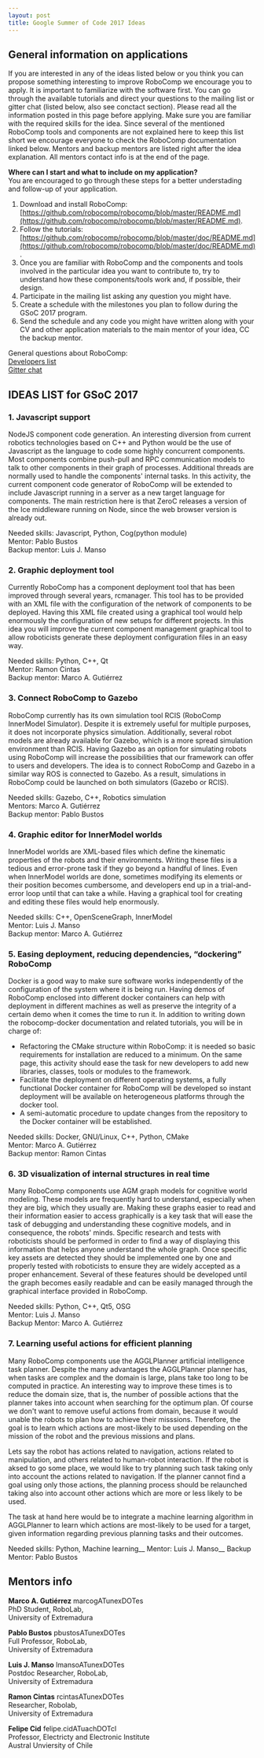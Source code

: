 ```yaml
---
layout: post
title: Google Summer of Code 2017 Ideas
---
```


## General information on applications

If you are interested in any of the ideas listed below or you think you can propose something interesting to improve RoboComp we encourage you to apply.
It is important to familiarize with the software first.
You can go through the available tutorials and direct your questions to the mailing list or gitter chat (listed below, also see conctact section).
Please read all the information posted in this page before applying.
Make sure you are familiar with the required skills for the idea.
Since several of the mentioned RoboComp tools and components are not explained here to keep this list short we encourage everyone to check the RoboComp documentation linked below.
Mentors and backup mentors are listed right after the idea explanation.
All mentors contact info is at the end of the page.

**Where can I start and what to include on my application?**   
You are encouraged to go through these steps for a better understading and follow-up of your application.

1. Download and install RoboComp: [https://github.com/robocomp/robocomp/blob/master/README.md](https://github.com/robocomp/robocomp/blob/master/README.md).
2. Follow the tutorials: [https://github.com/robocomp/robocomp/blob/master/doc/README.md](https://github.com/robocomp/robocomp/blob/master/doc/README.md).
3. Once you are familiar with RoboComp and the components and tools involved in the particular idea you want to contribute to, try to understand how these components/tools work and, if possible, their design.
4. Participate in the mailing list asking any question you might have.
5. Create a schedule with the milestones you plan to follow during the GSoC 2017 program.
6. Send the schedule and any code you might have written along with your CV and other application materials to the main mentor of your idea, CC the backup mentor.

General questions about RoboComp:  
[Developers list](https://groups.google.com/forum/?hl=es#!forum/robocomp-dev)  
[Gitter chat](https://gitter.im/robocomp/home)

## IDEAS LIST for GSoC 2017

### 1. Javascript support
NodeJS component code generation.
An interesting diversion from current robotics technologies based on C++ and Python would be the use of Javascript as the language to code some highly concurrent components.
Most components combine push-pull and RPC communication models to talk to other components in their graph of processes.
Additional threads are normally used to handle the components' internal tasks.
In this activity, the current component code generator of RoboComp will be extended to include Javascript running in a server as a new target language for components.
The main restriction here is that ZeroC releases a version of the Ice middleware running on Node, since the web browser version is already out.

Needed skills: Javascript, Python, Cog(python module)  
Mentor: Pablo Bustos  
Backup mentor: Luis J. Manso

### 2. Graphic deployment tool
Currently RoboComp has a component deployment tool that has been improved through several years, rcmanager.
This tool has to be provided with an XML file with the configuration of the network of components to be deployed.
Having this XML file created using a graphical tool would help enormously the configuration of new setups for different projects.
In this idea you will improve the current component management graphical tool to allow roboticists generate these deployment configuration files in an easy way.

Needed skills: Python, C++, Qt  
Mentor: Ramon Cintas  
Backup mentor: Marco A. Gutiérrez

### 3. Connect RoboComp to Gazebo
RoboComp currently has its own simulation tool RCIS (RoboComp InnerModel Simulator).
Despite it is extremely useful for multiple purposes, it does not incorporate physics simulation.
Additionally, several robot models are already available for Gazebo, which is a more spread simulation environment than RCIS.
Having Gazebo as an option for simulating robots using RoboComp will increase the possibilities that our framework can offer to users and developers.
The idea is to connect RoboComp and Gazebo in a similar way ROS is connected to Gazebo.
As a result, simulations in RoboComp could be launched on both simulators (Gazebo or RCIS).

Needed skills: Gazebo, C++, Robotics simulation   
Mentors: Marco A. Gutiérrez  
Backup mentor: Pablo Bustos

### 4. Graphic editor for InnerModel worlds
InnerModel worlds are XML-based files which define the kinematic properties of the robots and their environments.
Writing these files is a tedious and error-prone task if they go beyond a handful of lines. 
Even when InnerModel worlds are done, sometimes modifying its elements or their position becomes cumbersome, and developers end up in a trial-and-error loop until that can take a while.
Having a graphical tool for creating and editing these files would help enormously.

Needed skills: C++, OpenSceneGraph, InnerModel  
Mentor: Luis J. Manso  
Backup mentor: Marco A. Gutiérrez

### 5. Easing deployment, reducing dependencies, “dockering” RoboComp
Docker is a good way to make sure software works independently of the configuration of the system where it is being run.
Having demos of RoboComp enclosed into different docker containers can help with deployment in different machines as well as preserve the integrity of a certain demo when it comes the time to run it.
In addition to writing down the robocomp-docker documentation and related tutorials, you will be in charge of:
* Refactoring the CMake structure within RoboComp: it is needed so basic requirements for installation are reduced to a minimum. On the same page, this activity should ease the task for new developers to add new libraries, classes, tools or modules to the framework.
* Facilitate the deployment on different operating systems, a fully functional Docker container for RoboComp will be developed so instant deployment will be available on heterogeneous platforms through the docker tool.
* A semi-automatic procedure to update changes from the repository to the Docker container will be established.

Needed skills: Docker, GNU/Linux, C++, Python, CMake  
Mentor: Marco A. Gutiérrez  
Backup mentor: Ramon Cintas

### 6. 3D visualization of internal structures in real time 
Many RoboComp components use AGM graph models for cognitive world modeling.
These models are frequently hard to understand, especially when they are big, which they usually are.
Making these graphs easier to read and their information easier to access graphically is a key task that will ease the task of debugging and understanding these cognitive models, and in consequence, the robots' minds.
Specific research and tests with roboticists should be performed in order to find a way of displaying this information that helps anyone understand the whole graph.
Once specific key assets are detected they should be implemented one by one and properly tested with roboticists to ensure they are widely accepted as a proper enhancement.
Several of these features should be developed until the graph becomes easily readable and can be easily managed through the graphical interface provided in RoboComp.

Needed skills: Python, C++, Qt5, OSG  
Mentor: Luis J. Manso  
Backup Mentor: Marco A. Gutiérrez

### 7. Learning useful actions for efficient planning
Many RoboComp components use the AGGLPlanner artificial intelligence task planner.
Despite the many advantages the AGGLPlanner planner has, when tasks are complex and the domain is large, plans take too long to be computed in practice.
An interesting way to improve these times is to reduce the domain size, that is, the number of possible actions that the planner takes into account when searching for the optimum plan.
Of course we don't want to remove useful actions from domain, because it would unable the robots to plan how to achieve their misssions.
Therefore, the goal is to learn which actions are most-likely to be used depending on the mission of the robot and the previous missions and plans.

Lets say the robot has actions related to navigation, actions related to manipulation, and others related to human-robot interaction.
If the robot is aksed to go some place, we would like to try planning such task taking only into account the actions related to navigation.
If the planner cannot find a goal using only those actions, the planning process should be relaunched taking also into account other actions which are more or less likely to be used. 

The task at hand here would be to integrate a machine learning algorithm in AGGLPlanner to learn which actions are most-likely to be used for a target, given information regarding previous planning tasks and their outcomes.

Needed skills: Python, Machine learning__
Mentor: Luis J. Manso__
Backup Mentor: Pablo Bustos


## Mentors info
**Marco A. Gutiérrez**
marcogATunexDOTes  
PhD Student, RoboLab,  
University of Extremadura  

**Pablo Bustos**
pbustosATunexDOTes  
Full Professor, RoboLab,  
University of Extremadura  

**Luis J. Manso**
lmansoATunexDOTes  
Postdoc Researcher, RoboLab,  
University of Extremadura  

**Ramon Cintas**
rcintasATunexDOTes  
Researcher, Robolab,  
University of Extremadura  

**Felipe Cid**
felipe.cidATuachDOTcl  
Professor, Electricty and Electronic Institute  
Austral Unviersity of Chile  

